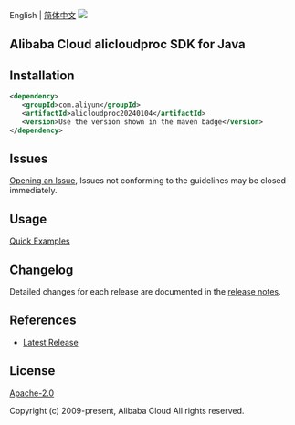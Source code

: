 English | [简体中文](README-CN.md)
![](https://aliyunsdk-pages.alicdn.com/icons/AlibabaCloud.svg)

## Alibaba Cloud alicloudproc SDK for Java

## Installation

```xml
<dependency>
   <groupId>com.aliyun</groupId>
   <artifactId>alicloudproc20240104</artifactId>
   <version>Use the version shown in the maven badge</version>
</dependency>
```

## Issues
[Opening an Issue](https://github.com/aliyun/alibabacloud-java-sdk/issues/new), Issues not conforming to the guidelines may be closed immediately.

## Usage
[Quick Examples](https://github.com/aliyun/alibabacloud-java-sdk/blob/master/docs/0-Examples-EN.md#quick-examples)

## Changelog
Detailed changes for each release are documented in the [release notes](./ChangeLog.txt).

## References
* [Latest Release](https://github.com/aliyun/alibabacloud-java-sdk/)

## License
[Apache-2.0](http://www.apache.org/licenses/LICENSE-2.0)

Copyright (c) 2009-present, Alibaba Cloud All rights reserved.